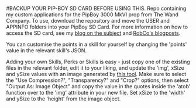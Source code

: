 #BACKUP YOUR PIP-BOY SD CARD BEFORE USING THIS.
Repo containing my custom applications for the PipBoy 3000 MkVI prop from The Wand Company.
To use, download the repository and move the USER and APPINFO folders into your PipBoy SD Card. 
For more information on how to access the SD card, see my [blog on the subject](https://athene.gay/projects/pipboy.html) and [RobCo's blogposts](https://log.robco-industries.org/documentation/pipboy-3000/#main-menu).

You can customise the points in a skill for yourself by changing the 'points' value in the relevant skill's JSON.

Adding your own Skills, Perks or Skills is easy - just copy one of the existing files in the relevant folder, edit it to your liking, and update the 'img', xSize and ySize values with an image generated by [this tool](https://www.espruino.com/Image+Converter). Make sure to select the "Use Compression?", "Transparency?" and "Crop?" options, then select "Output As: Image Object" and copy the value in the quotes inside the 'atob' function over to the 'img' attribute in your new file. Set xSize to the 'width' and ySize to the 'height' from the image object.
